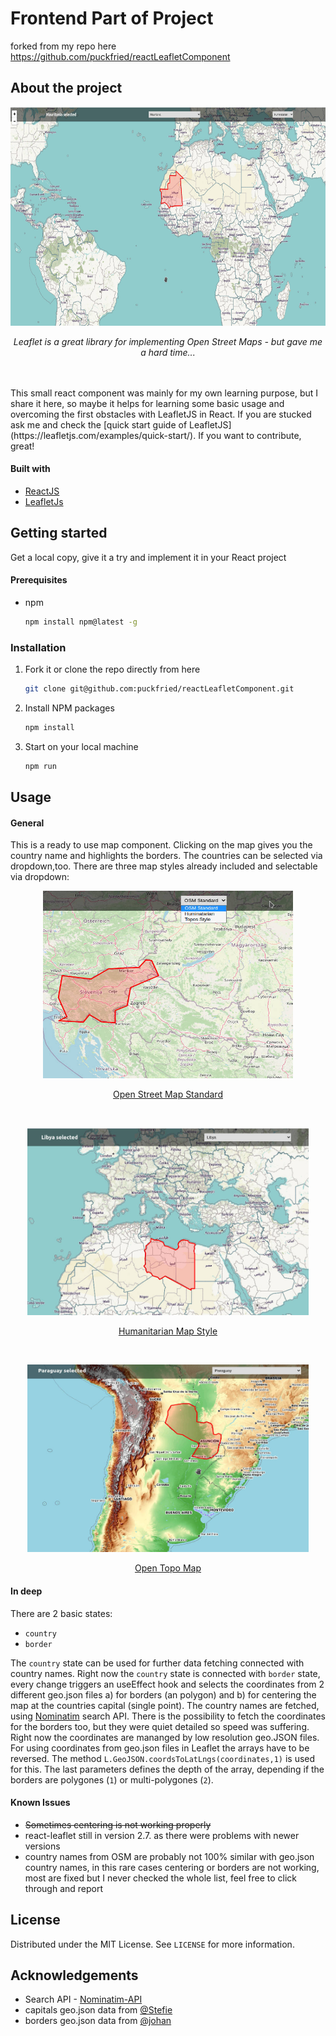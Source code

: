 # Frontend Part of Project
forked from my repo here https://github.com/puckfried/reactLeafletComponent


## About the project
<p align="center">
<img src="images/overview.jpg" alt="Map view" width="700" height="350">
</p>

<p align="center"><i>Leaflet is a great library for implementing Open Street Maps - but gave me a hard time...</i></p> <br><br>
This small react component was mainly for my own learning purpose, but I share it here, so maybe it helps for learning some basic usage and overcoming the first obstacles with LeafletJS in React. If you are stucked ask me and check the [quick start guide of LeafletJS](https://leafletjs.com/examples/quick-start/). If you want to contribute, great!

#### Built with
* [ReactJS](http://reactjs.org)
* [LeafletJs](http://leafletjs.com)

## Getting started
Get a local copy, give it a try and implement it in your React project

#### Prerequisites
* npm
  ```sh
  npm install npm@latest -g
  ```

### Installation

1. Fork it or clone the repo directly from here
   ```sh
   git clone git@github.com:puckfried/reactLeafletComponent.git
   ```
2. Install NPM packages
   ```sh
   npm install
   ```
3. Start on your local machine
   ```sh
   npm run
   ```

## Usage

#### General
This is a ready to use map component. Clicking on the map gives you the country name and highlights the borders. The countries can be selected via dropdown,too. There are three map styles already included and selectable via dropdown:
<p align="center">
  <img src="images/osm.jpg" alt="Map view" width="400" height="300">
  <a href="https://github.com/gravitystorm/openstreetmap-carto/">    
    <p align="center">Open Street Map Standard</p>
  </a>
 <br>
 </p>
 <p align="center">
  <img src="images/humanitarian.jpg" alt="Map view" width="450" height="300">  
  <a href="https://github.com/hotosm/HDM-CartoCSS">
    <p align="center">Humanitarian Map Style</p>
  </a>
<br>
</p>
 <p align="center">
  <img src="images/topos.jpg" alt="Map view" width="450" height="300">
  <a href="https://wiki.openstreetmap.org/wiki/OpenTopoMap">
    <p align="center">Open Topo Map</p>
  </a>
</p>

#### In deep
There are 2 basic states: 
* <code>country</code>
* <code>border</code>
 
The <code>country</code> state can be used for further data fetching connected with country names. Right now the <code>country</code> state is connected with <code>border</code> state, every change triggers an useEffect hook and selects the coordinates from 2 different geo.json files a) for borders (an polygon) and b) for centering the map at the countries capital (single point). The country names are fetched, using [Nominatim](https://wiki.openstreetmap.org/wiki/Nominatim) search API. There is the possibility to fetch the coordinates for the borders too, but they were quiet detailed so speed was suffering. Right now the coordinates are mananged by low resolution geo.JSON files.
For using coordinates from geo.json files in Leaflet the arrays have to be reversed. The method <code>L.GeoJSON.coordsToLatLngs(coordinates,1)</code> is used for this. The last parameters defines the depth of the array, depending if the borders are polygones (<code>1</code>) or multi-polygones (<code>2</code>).
  
#### Known Issues
* ~~Sometimes centering is not working properly~~
* react-leaflet still in version 2.7. as there were problems with newer versions
* country names from OSM are probably not 100% similar with geo.json country names, in this rare cases centering or borders are not working, most are fixed but I never checked the whole list, feel free to click through and report

## License

Distributed under the MIT License. See `LICENSE` for more information.

## Acknowledgements

* Search API - [Nominatim-API](https://developers.google.com/youtube/v3)
* capitals geo.json data from [@Stefie](https://github.com/Stefie)
* borders geo.json data from [@johan](https://github.com/johan)
